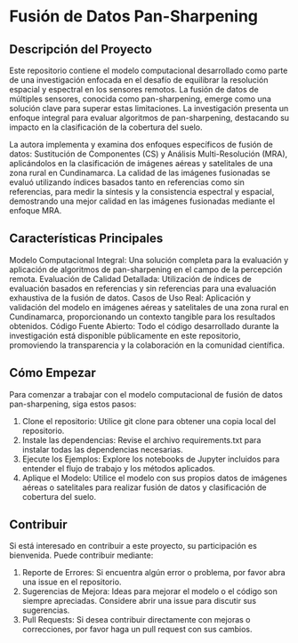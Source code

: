 # Fusión de Datos Pan-Sharpening

## Descripción del Proyecto
Este repositorio contiene el modelo computacional desarrollado como parte de una investigación enfocada en el desafío de equilibrar la resolución espacial y espectral en los sensores remotos. La fusión de datos de múltiples sensores, conocida como pan-sharpening, emerge como una solución clave para superar estas limitaciones. La investigación presenta un enfoque integral para evaluar algoritmos de pan-sharpening, destacando su impacto en la clasificación de la cobertura del suelo.

La autora implementa y examina dos enfoques específicos de fusión de datos: Sustitución de Componentes (CS) y Análisis Multi-Resolución (MRA), aplicándolos en la clasificación de imágenes aéreas y satelitales de una zona rural en Cundinamarca. La calidad de las imágenes fusionadas se evaluó utilizando índices basados tanto en referencias como sin referencias, para medir la síntesis y la consistencia espectral y espacial, demostrando una mejor calidad en las imágenes fusionadas mediante el enfoque MRA.

## Características Principales
Modelo Computacional Integral: Una solución completa para la evaluación y aplicación de algoritmos de pan-sharpening en el campo de la percepción remota.
Evaluación de Calidad Detallada: Utilización de índices de evaluación basados en referencias y sin referencias para una evaluación exhaustiva de la fusión de datos.
Casos de Uso Real: Aplicación y validación del modelo en imágenes aéreas y satelitales de una zona rural en Cundinamarca, proporcionando un contexto tangible para los resultados obtenidos.
Código Fuente Abierto: Todo el código desarrollado durante la investigación está disponible públicamente en este repositorio, promoviendo la transparencia y la colaboración en la comunidad científica.

## Cómo Empezar
Para comenzar a trabajar con el modelo computacional de fusión de datos pan-sharpening, siga estos pasos:

1. Clone el repositorio: Utilice git clone para obtener una copia local del repositorio.
2. Instale las dependencias: Revise el archivo requirements.txt para instalar todas las dependencias necesarias.
3. Ejecute los Ejemplos: Explore los notebooks de Jupyter incluidos para entender el flujo de trabajo y los métodos aplicados.
4. Aplique el Modelo: Utilice el modelo con sus propios datos de imágenes aéreas o satelitales para realizar fusión de datos y clasificación de cobertura del suelo.
   
## Contribuir
Si está interesado en contribuir a este proyecto, su participación es bienvenida. Puede contribuir mediante:

1. Reporte de Errores: Si encuentra algún error o problema, por favor abra una issue en el repositorio.
2. Sugerencias de Mejora: Ideas para mejorar el modelo o el código son siempre apreciadas. Considere abrir una issue para discutir sus sugerencias.
3. Pull Requests: Si desea contribuir directamente con mejoras o correcciones, por favor haga un pull request con sus cambios.

